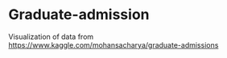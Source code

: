 # Graduate-admission
Visualization of data from https://www.kaggle.com/mohansacharya/graduate-admissions
